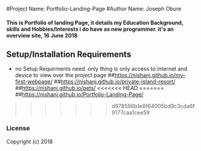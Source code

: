 #Project Name: Portfolio-Landing-Page
#Author Name: Joseph Obure
#### This is Portfolio of landing Page, it details my Education Background, skills and Hobbies/Interests i do have as new programmer. it's an overview site, 16 June 2018
## Setup/Installation Requirements
* no Setup Requirments need. only thing is only access to internet and device to view over the project page
##https://nishanj.github.io/my-first-webpage/
##https://nishanj.github.io/private-island-resort/
##https://nishanj.github.io/pets/
<<<<<<< HEAD
=======
##https://nishanj.github.io/Portfolio-Landing-Page/
>>>>>>> d978598b1e8f64005bd9c3cda6f9177caa1cee59
### License
Copyright (c) 2018

